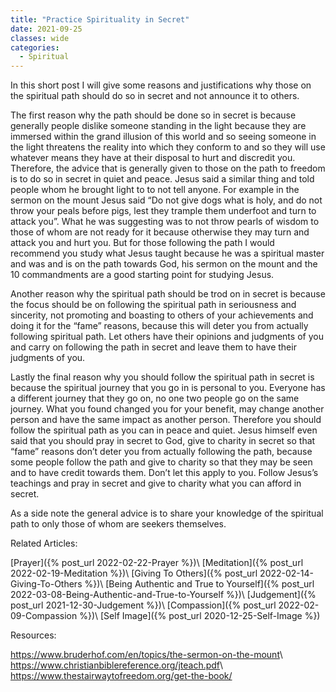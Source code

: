 ```yaml
---
title: "Practice Spirituality in Secret"
date: 2021-09-25
classes: wide
categories:
  - Spiritual
---
```


In this short post I will give some reasons and justifications why those on the spiritual path should do so in secret and not announce it to others.

The first reason why the path should be done so in secret is because generally people dislike someone standing in the light because they are immersed within the grand illusion of this world and so seeing someone in the light threatens the reality into which they conform to and so they will use whatever means they have at their disposal to hurt and discredit you. Therefore, the advice that is generally given to those on the path to freedom is to do so in secret in quiet and peace. Jesus said a similar thing and told people whom he brought light to to not tell anyone. For example in the sermon on the mount Jesus said “Do not give dogs what is holy, and do not throw your peals before pigs, lest they trample them underfoot and turn to attack you”. What he was suggesting was to not throw pearls of wisdom to those of whom are not ready for it because otherwise they may turn and attack you and hurt you. But for those following the path I would recommend you study what Jesus taught because he was a spiritual master and was and is on the path towards God, his sermon on the mount and the 10 commandments are a good starting point for studying Jesus.

Another reason why the spiritual path should be trod on in secret is because the focus should be on following the spiritual path in seriousness and sincerity, not promoting and boasting to others of your achievements and doing it for the “fame” reasons, because this will deter you from actually following spiritual path. Let others have their opinions and judgments of you and carry on following the path in secret and leave them to have their judgments of you.

Lastly the final reason why you should follow the spiritual path in secret is because the spiritual journey that you go in is personal to you. Everyone has a different journey that they go on, no one two people go on the same journey. What you found changed you for your benefit, may change another person and have the same impact as another person. Therefore you should follow the spiritual path as you can in peace and quiet. Jesus himself even said that you should pray in secret to God, give to charity in secret so that “fame” reasons don’t deter you from actually following the path, because some people follow the path and give to charity so that they may be seen and to have credit towards them. Don’t let this apply to you. Follow Jesus’s teachings and pray in secret and give to charity what you can afford in secret.

As a side note the general advice is to share your knowledge of the spiritual path to only those of whom are seekers themselves. 

Related Articles:

[Prayer]({% post_url 2022-02-22-Prayer %})\\
[Meditation]({% post_url 2022-02-19-Meditation %})\\
[Giving To Others]({% post_url 2022-02-14-Giving-To-Others %})\\
[Being Authentic and True to Yourself]({% post_url 2022-03-08-Being-Authentic-and-True-to-Yourself %})\\
[Judgement]({% post_url 2021-12-30-Judgement %})\\
[Compassion]({% post_url 2022-02-09-Compassion %})\\
[Self Image]({% post_url 2020-12-25-Self-Image %})

Resources:

<https://www.bruderhof.com/en/topics/the-sermon-on-the-mount>\\
<https://www.christianbiblereference.org/jteach.pdf>\\
<https://www.thestairwaytofreedom.org/get-the-book/>
